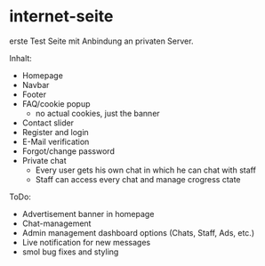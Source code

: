 # internet-seite

erste Test Seite mit Anbindung an privaten Server.

Inhalt:

- Homepage
- Navbar
- Footer
- FAQ/cookie popup
  - no actual cookies, just the banner
- Contact slider
- Register and login
- E-Mail verification
- Forgot/change password
- Private chat
  - Every user gets his own chat in which he can chat with staff
  - Staff can access every chat and manage crogress ctate

ToDo:

- Advertisement banner in homepage
- Chat-management
- Admin management dashboard options (Chats, Staff, Ads, etc.)
- Live notification for new messages
- smol bug fixes and styling
